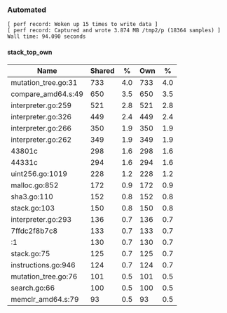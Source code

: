 ### Automated

```
[ perf record: Woken up 15 times to write data ]
[ perf record: Captured and wrote 3.874 MB /tmp2/p (18364 samples) ]
Wall time: 94.090 seconds
```

#### stack_top_own

Name                                             | Shared |   %   | Own |   %
-------------------------------------------------|--------|-------|-----|------
mutation_tree.go:31                              |    733 |   4.0 | 733 |   4.0
compare_amd64.s:49                               |    650 |   3.5 | 650 |   3.5
interpreter.go:259                               |    521 |   2.8 | 521 |   2.8
interpreter.go:326                               |    449 |   2.4 | 449 |   2.4
interpreter.go:266                               |    350 |   1.9 | 350 |   1.9
interpreter.go:262                               |    349 |   1.9 | 349 |   1.9
43801c                                           |    298 |   1.6 | 298 |   1.6
44331c                                           |    294 |   1.6 | 294 |   1.6
uint256.go:1019                                  |    228 |   1.2 | 228 |   1.2
malloc.go:852                                    |    172 |   0.9 | 172 |   0.9
sha3.go:110                                      |    152 |   0.8 | 152 |   0.8
stack.go:103                                     |    150 |   0.8 | 150 |   0.8
interpreter.go:293                               |    136 |   0.7 | 136 |   0.7
7ffdc2f8b7c8                                     |    133 |   0.7 | 133 |   0.7
<autogenerated>:1                                |    130 |   0.7 | 130 |   0.7
stack.go:75                                      |    125 |   0.7 | 125 |   0.7
instructions.go:946                              |    124 |   0.7 | 124 |   0.7
mutation_tree.go:76                              |    101 |   0.5 | 101 |   0.5
search.go:66                                     |    100 |   0.5 | 100 |   0.5
memclr_amd64.s:79                                |     93 |   0.5 |  93 |   0.5
